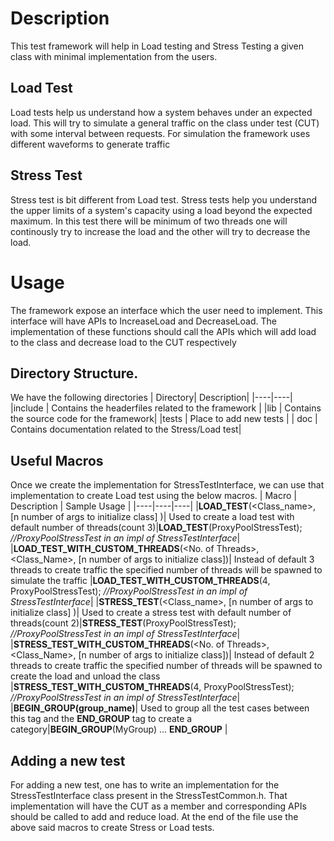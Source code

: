 # Description
  This test framework will help in Load testing and Stress Testing a given class with minimal implementation from the users.
  
## Load Test
  Load tests help us understand how a system behaves under an expected load. This will try to simulate a general traffic on the class under test (CUT) with some interval between requests. For simulation the framework uses different waveforms to generate traffic
  
## Stress Test
  Stress test is bit different from Load test. Stress tests help you understand the upper limits of a system's capacity using a load beyond the expected maximum.
  In this test there will be minimum of two threads one will continously try to increase the load and the other will try to decrease the load. 
  
# Usage
  The framework expose an interface which the user need to implement. This interface will have APIs to IncreaseLoad and DecreaseLoad. The implementation of these functions should call the APIs which will add load to the class and decrease load to the CUT respectively 

## Directory Structure.
  We have the following directories
  | Directory| Description|
  |----|----|
  |include | Contains the headerfiles related to the framework |
  |lib | Contains the source code for the framework|
  |tests | Place to add new tests |
  | doc | Contains documentation related to the Stress/Load test|

 
## Useful Macros
  Once we create the implementation for StressTestInterface, we can use that implementation to create Load test using the below macros.
  | Macro | Description | Sample Usage |
  |----|----|----|
  |**LOAD_TEST**(<Class_name>, [n number of args to initialize class] )| Used to create a load test with default number of threads(count 3)|**LOAD_TEST**(ProxyPoolStressTest); *//ProxyPoolStressTest in an impl of StressTestInterface*|
  |**LOAD_TEST_WITH_CUSTOM_THREADS**(<No. of Threads>, <Class_Name>, [n number of args to initialize class])| Instead of default 3 threads to create traffic the specified number of threads will be spawned to simulate the traffic |**LOAD_TEST_WITH_CUSTOM_THREADS**(4, ProxyPoolStressTest); *//ProxyPoolStressTest in an impl of StressTestInterface*|
  |**STRESS_TEST**(<Class_name>, [n number of args to initialize class] )| Used to create a stress test with default number of threads(count 2)|**STRESS_TEST**(ProxyPoolStressTest); *//ProxyPoolStressTest in an impl of StressTestInterface*|
  |**STRESS_TEST_WITH_CUSTOM_THREADS**(<No. of Threads>, <Class_Name>, [n number of args to initialize class])| Instead of default 2 threads to create traffic the specified number of threads will be spawned to create the load and unload the class |**STRESS_TEST_WITH_CUSTOM_THREADS**(4, ProxyPoolStressTest); *//ProxyPoolStressTest in an impl of StressTestInterface*|
  |**BEGIN_GROUP(group_name)**| Used to group all the test cases between this tag and the **END_GROUP** tag to create a category|**BEGIN_GROUP**(MyGroup) ... **END_GROUP** |
  

## Adding a new test
  For adding a new test, one has to write an implementation for the StressTestInterface class present in the StressTestCommon.h. That implementation will have the CUT as a member and corresponding APIs should be called to add and reduce load. At the end of the file use the above said macros to create Stress or Load tests.